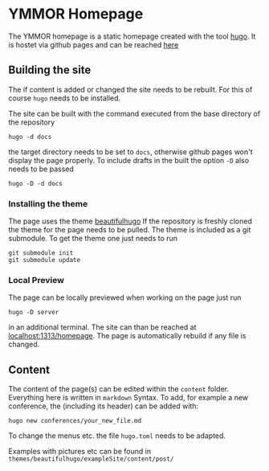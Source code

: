 # YMMOR Homepage

The YMMOR homepage is a static homepage created with the tool 
[hugo](https://gohugo.io). It is hostet via github pages and can be reached 
[here](https://ymmor-conferences.github.io/homepage/)


## Building the site 
The if content is added or changed the site needs to be rebuilt. For this of
course `hugo` needs to be installed. 

The site can be built with the command executed from the base directory of the
repository

    hugo -d docs

the target directory needs to be set to `docs`, otherwise github pages won't
display the page properly. To include drafts in the built the option `-D` also 
needs to be passed 

    hugo -D -d docs

### Installing the theme 
The page uses the theme [beautifulhugo](https://github.com/halogenica/beautifulhugo)
If the repository is freshly cloned the theme for the page needs to be pulled.
The theme is included as a git submodule. To get the theme one just needs to run 

    git submodule init 
    git submodule update

### Local Preview
The page can be locally previewed when working on the page just run 

    hugo -D server 

in an additional terminal. The site can than be reached at
[localhost:1313/homepage](localhost:1313/homepage). The page is automatically
rebuild if any file is changed.

## Content

The content of the page(s) can be edited within the `content` folder. Everything
here is written in `markdown` Syntax. To add, for example a new conference, the 
(including its header) can be added with:

    hugo new conferences/your_new_file.md

To change the menus etc. the file `hugo.toml` needs to be adapted.

Examples with pictures etc can be found in `themes/beautifulhugo/exampleSite/content/post/`
